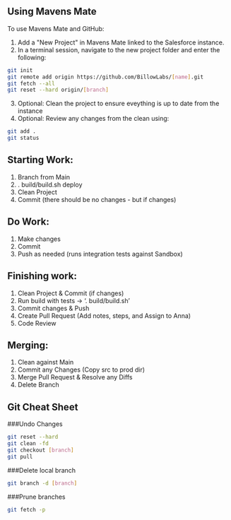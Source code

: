 ## Using Mavens Mate

To use Mavens Mate and GitHub:

1. Add a "New Project" in Mavens Mate linked to the Salesforce instance.
2. In a terminal session, navigate to the new project folder and enter the following:

```bash
git init
git remote add origin https://github.com/BillowLabs/[name].git
git fetch --all
git reset --hard origin/[branch]
```

3. Optional: Clean the project to ensure eveything is up to date from the instance
4. Optional: Review any changes from the clean using:
```bash
git add .
git status
```


## Starting Work:
1. Branch from Main
2. . build/build.sh deploy
3. Clean Project
4. Commit (there should be no changes - but if changes)

## Do Work:
1. Make changes
2. Commit
3. Push as needed (runs integration tests against Sandbox)

## Finishing work:
1. Clean Project & Commit (if changes)
2. Run build with tests -> ‘. build/build.sh’
3. Commit changes & Push
4. Create Pull Request (Add notes, steps, and Assign to Anna)
5. Code Review

## Merging:
1. Clean against Main
2. Commit any Changes (Copy src to prod dir)
3. Merge Pull Request & Resolve any Diffs
4. Delete Branch

## Git Cheat Sheet

###Undo Changes
```bash
git reset --hard
git clean -fd
git checkout [branch]
git pull
```

###Delete local branch
```bash
git branch -d [branch]
```

###Prune branches
```bash
git fetch -p 
```
